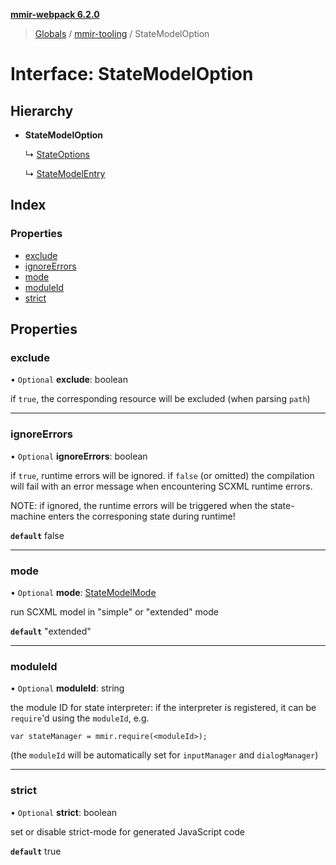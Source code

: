 **[mmir-webpack 6.2.0](../README.md)**

> [Globals](../README.md) / [mmir-tooling](../modules/mmir_tooling.md) / StateModelOption

# Interface: StateModelOption

## Hierarchy

* **StateModelOption**

  ↳ [StateOptions](mmir_tooling.stateoptions.md)

  ↳ [StateModelEntry](mmir_tooling.statemodelentry.md)

## Index

### Properties

* [exclude](mmir_tooling.statemodeloption.md#exclude)
* [ignoreErrors](mmir_tooling.statemodeloption.md#ignoreerrors)
* [mode](mmir_tooling.statemodeloption.md#mode)
* [moduleId](mmir_tooling.statemodeloption.md#moduleid)
* [strict](mmir_tooling.statemodeloption.md#strict)

## Properties

### exclude

• `Optional` **exclude**: boolean

if `true`, the corresponding resource will be excluded (when parsing `path`)

___

### ignoreErrors

• `Optional` **ignoreErrors**: boolean

if `true`, runtime errors will be ignored.
 if `false` (or omitted) the compilation will fail with an error message
 when encountering SCXML runtime errors.

NOTE: if ignored, the runtime errors will be triggered when the state-machine
      enters the corresponing state during runtime!

**`default`** false

___

### mode

• `Optional` **mode**: [StateModelMode](../modules/mmir_tooling.md#statemodelmode)

run SCXML model in "simple" or "extended" mode

**`default`** "extended"

___

### moduleId

• `Optional` **moduleId**: string

the module ID for state interpreter:
if the interpreter is registered, it can be `require`'d using the `moduleId`, e.g.
```
var stateManager = mmir.require(<moduleId>);
```

(the `moduleId` will be automatically set for `inputManager` and `dialogManager`)

___

### strict

• `Optional` **strict**: boolean

set or disable strict-mode for generated JavaScript code

**`default`** true
